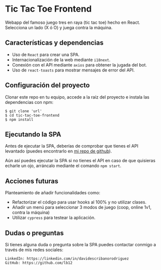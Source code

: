 # Tic Tac Toe Frontend

Webapp del famoso juego tres en raya (tic tac toe) hecho en React. Selecciona un lado (X ó O) y juega contra la máquina.

## Características y dependencias

* Uso de `React` para crear una SPA.
* Internacionalización de la web mediante `i18next`.
* Conexión con el API mediante `axios` para obtener la jugada del bot.
* Uso de `react-toasts` para mostrar mensajes de error del API.

## Configuración del proyecto
Clonar este repo en tu equipo, accede a la raíz del proyecto e instala las dependencias con npm:
```
$ git clone 'url'
$ cd tic-tac-toe-frontend
$ npm install
```

## Ejecutando la SPA
Antes de ejecutar la SPA, deberías de comprobar que tienes el API levantado (puedes encontrarlo en [mi repo de github](https://github.com/lb12/tictactoe-backend)).

Aún así puedes ejecutar la SPA si no tienes el API en caso de que quisieras echarle un ojo, arráncalo mediante el comando `npm start`.

## Acciones futuras
Planteamiento de añadir funcionalidades como:

* Refactorizar el código para usar hooks al 100% y no utilizar clases.
* Añadir un menú para seleccionar 3 modos de juego (coop, online 1v1, contra la máquina)
* Utilizar `cypress` para testear la aplicación.

## Dudas o preguntas
Si tienes alguna duda o pregunta sobre la SPA puedes contactar conmigo a través de mis redes sociales:
```
LinkedIn: https://linkedin.com/in/davidescribanorodriguez
GitHub: https://github.com/lb12
```
